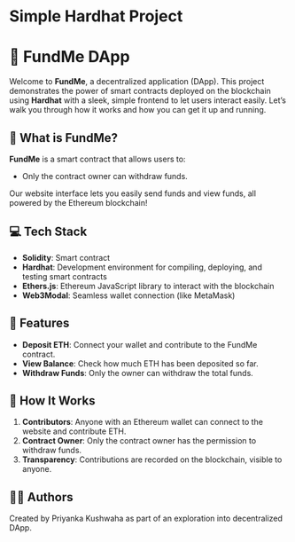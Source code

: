 # Simple Hardhat Project

# 💸 FundMe DApp

Welcome to **FundMe**, a decentralized application (DApp). This project demonstrates the power of smart contracts deployed on the blockchain using **Hardhat** with a sleek, simple frontend to let users interact easily. Let’s walk you through how it works and how you can get it up and running.

## 📖 What is FundMe?

**FundMe** is a smart contract that allows users to:
- Only the contract owner can withdraw funds.

Our website interface lets you easily send funds and view funds, all powered by the Ethereum blockchain!

## 💻 Tech Stack

- **Solidity**: Smart contract
- **Hardhat**: Development environment for compiling, deploying, and testing smart contracts
- **Ethers.js**: Ethereum JavaScript library to interact with the blockchain
- **Web3Modal**: Seamless wallet connection (like MetaMask)


## 🚀 Features

- **Deposit ETH**: Connect your wallet and contribute to the FundMe contract.
- **View Balance**: Check how much ETH has been deposited so far.
- **Withdraw Funds**: Only the owner can withdraw the total funds.


## 🎯 How It Works

1. **Contributors**: Anyone with an Ethereum wallet can connect to the website and contribute ETH.
2. **Contract Owner**: Only the contract owner has the permission to withdraw funds.
3. **Transparency**: Contributions are recorded on the blockchain, visible to anyone.

## 🧑‍💻 Authors

Created by Priyanka Kushwaha as part of an exploration into decentralized DApp.



